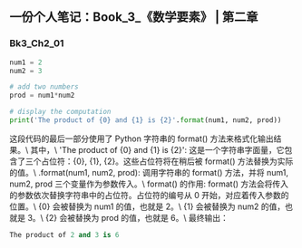 ## 一份个人笔记：Book_3_《数学要素》 | 第二章
### Bk3_Ch2_01

```python
num1 = 2
num2 = 3

# add two numbers
prod = num1*num2

# display the computation
print('The product of {0} and {1} is {2}'.format(num1, num2, prod))
```
这段代码的最后一部分使用了 Python 字符串的 format() 方法来格式化输出结果。\\
其中，\\
'The product of {0} and {1} is {2}': 这是一个字符串字面量，它包含了三个占位符：{0}, {1}, {2}。这些占位符将在稍后被 format() 方法替换为实际的值。\\
.format(num1, num2, prod): 调用字符串的 format() 方法，并将 num1, num2, prod 三个变量作为参数传入。\\
format() 的作用: format() 方法会将传入的参数依次替换字符串中的占位符。占位符的编号从 0 开始，对应着传入参数的位置。\\
{0} 会被替换为 num1 的值，也就是 2。\\
{1} 会被替换为 num2 的值，也就是 3。\\
{2} 会被替换为 prod 的值，也就是 6。\\
最终输出：
```python
The product of 2 and 3 is 6
```
